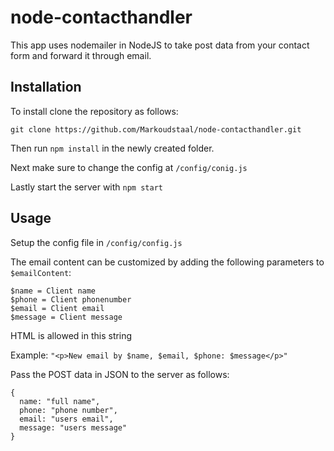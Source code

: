 # node-contacthandler

This app uses nodemailer in NodeJS to take post data from your contact form and forward it through email.

## Installation

To install clone the repository as follows:

```
git clone https://github.com/Markoudstaal/node-contacthandler.git
```

Then run `npm install` in the newly created folder.

Next make sure to change the config at `/config/conig.js`

Lastly start the server with `npm start`

## Usage

Setup the config file in `/config/config.js`

The email content can be customized by adding the following parameters to `$emailContent`:

```
$name = Client name
$phone = Client phonenumber
$email = Client email
$message = Client message
```

HTML is allowed in this string

Example: `"<p>New email by $name, $email, $phone: $message</p>"`

Pass the POST data in JSON to the server as follows:

```
{
  name: "full name",
  phone: "phone number",
  email: "users email",
  message: "users message"
}
```
